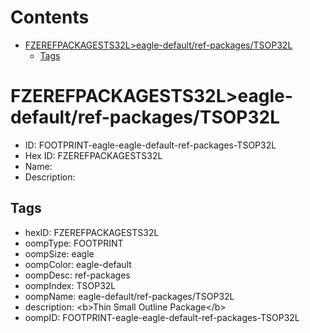 



Contents
========

* [FZEREFPACKAGESTS32L>eagle-default/ref-packages/TSOP32L](#fzerefpackagests32leagle-defaultref-packagestsop32l)
	* [Tags](#tags)

# FZEREFPACKAGESTS32L>eagle-default/ref-packages/TSOP32L

- ID: FOOTPRINT-eagle-eagle-default-ref-packages-TSOP32L
- Hex ID: FZEREFPACKAGESTS32L
- Name: 
- Description: 

## Tags

- hexID: FZEREFPACKAGESTS32L
- oompType: FOOTPRINT
- oompSize: eagle
- oompColor: eagle-default
- oompDesc: ref-packages
- oompIndex: TSOP32L
- oompName: eagle-default/ref-packages/TSOP32L
- description: &lt;b&gt;Thin Small Outline Package&lt;/b&gt;
- oompID: FOOTPRINT-eagle-eagle-default-ref-packages-TSOP32L
